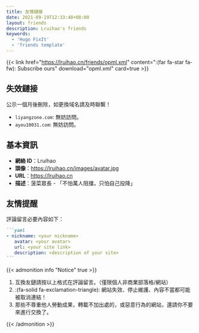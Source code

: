 ```yaml
---
title: 友情鏈接
date: 2021-09-19T12:33:48+08:00
layout: friends
description: Lruihao's friends
keywords:
  - 'Hugo FixIt'
  - 'friends template'
---
```


<!--
> 暫時不接受友鏈！
> Warn: 超過兩年為更新或長期挂掉的站點將被取消！
-->

<!-- markdownlint-disable-next-line no-bare-urls -->
{{< link href="https://lruihao.cn/friends/opml.xml" content=":(far fa-star fa-fw): Subscribe ours" download="opml.xml" card=true >}}

## 失效鏈接

公示一個月後刪除，如更換域名請及時聯繫！

- `liyangzone.com`: 無妨訪問。
- `ayou10031.com`: 無妨訪問。

## 基本資訊

- **網絡 ID**：Lruihao
- **頭像**：https://lruihao.cn/images/avatar.jpg
- **URL**：https://lruihao.cn
- **描述**：菠菜眾長 - 「不怕萬人阻擋，只怕自己投降」

## 友情提醒

評論留言必要內容如下：

````markdown
```yaml
- nickname: <your nickname>
   avatar: <your avatar>
   url: <your site link>
   description: <description of your site>
```
````

{{< admonition info "Notice" true >}}

1. 互換友鏈請按以上格式在評論留言。（僅限個人非商業部落格/網站）
2. :(fa-solid fa-exclamation-triangle): 網站失效、停止維護、內容不當都可能被取消連結！
3. 那些不尊重他人勞動成果，轉載不加出處的，或惡意行為的網站，還請你不要來進行交換了。

{{< /admonition >}}
